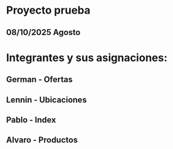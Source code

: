 # Proyecto prueba
## 08/10/2025 Agosto

# Integrantes y sus asignaciones:
## German  - Ofertas
## Lennin - Ubicaciones
## Pablo - Index
## Alvaro - Productos